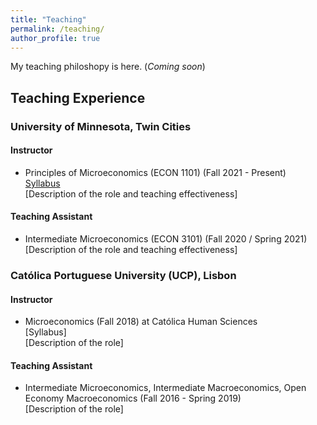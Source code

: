 ```yaml
---
title: "Teaching"
permalink: /teaching/
author_profile: true
---
```


My teaching philoshopy is here. (_Coming soon_)

## Teaching Experience

### University of Minnesota, Twin Cities

#### Instructor

- Principles of Microeconomics (ECON 1101) (Fall 2021 - Present) \
  [Syllabus](/assets/teaching/syllabi/Syllabus_Fall2023.pdf) \
  [Description of the role and teaching effectiveness]

#### Teaching Assistant

- Intermediate Microeconomics (ECON 3101) (Fall 2020 / Spring 2021) \
  [Description of the role and teaching effectiveness]

### Católica Portuguese University (UCP), Lisbon

#### Instructor

- Microeconomics (Fall 2018) at Católica Human Sciences\
  [Syllabus] \
  [Description of the role]

#### Teaching Assistant

- Intermediate Microeconomics, Intermediate Macroeconomics, Open Economy Macroeconomics (Fall 2016 - Spring 2019) \
  [Description of the role]
